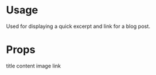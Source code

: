 # Usage

Used for displaying a quick excerpt and link for a blog post.

<!-- PROPS -->

# Props

title
content
image
link
